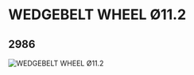 # WEDGEBELT WHEEL Ø11.2
## 2986
![WEDGEBELT WHEEL Ø11.2](https://lc-www-live-s.legocdn.com/media/bricks/5/2/298630.jpg)